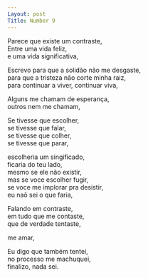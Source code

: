 ```yaml
---
Layout: post
Title: Number 9
---
```

Parece que existe um contraste,                                                                                                                                                            
Entre uma vida feliz,                                                                                                                                                                  
e uma vida significativa,

Escrevo para que a solidão não me desgaste,                                                                                                                                            
para que a tristeza não corte minha raiz,                                                                                                                                             
para continuar a viver, continuar viva,

Alguns me chamam de esperança,                                                                                                                                                          
outros nem me chamam,

Se tivesse que escolher,                                                                                                                                                                 
se tivesse que falar,                                                                                                                                                                    
se tivesse que colher,                                                                                                                                                             
se tivesse que parar,

escolheria um singificado,                                                                                                                                                              
ficaria do teu lado,                                                                                                                                                                
mesmo se ele não existir,                                                                                                                                                             
mas se voce escolher fugir,                                                                                                                                                             
se voce me implorar pra desistir,                                                                                                                                                       
eu naõ sei o que faria, 

Falando em contraste,                                                                                                                                                                    
em tudo que me contaste,                                                                                                                                                                
que de verdade tentaste,

me amar,

Eu digo que também tentei,                                                                                                                                                                
no processo me machuquei,                                                                                                                                                                
finalizo, nada sei.










